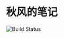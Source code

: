   
# 秋风的笔记

<img id="read" src="https://img.shields.io/badge/JavaScript-yellow.svg" alt="Build Status">

